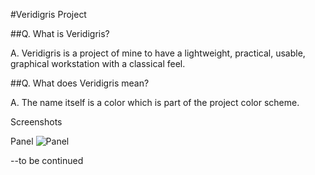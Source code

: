 #Veridigris Project

##Q. What is Veridigris?

A. Veridigris is a project of mine to have a lightweight, practical, usable, graphical workstation with a classical feel.

##Q. What does Veridigris mean?

A. The name itself is a color which is part of the project color scheme.

Screenshots

Panel
![Panel](https://github.com/orlandordiaz/veridigris/raw/master/panel.png)
 
--to be continued
